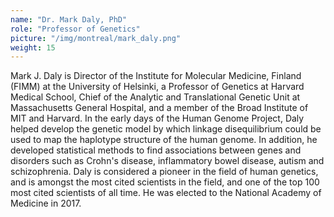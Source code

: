 ```yaml
---
name: "Dr. Mark Daly, PhD"
role: "Professor of Genetics"
picture: "/img/montreal/mark_daly.png"
weight: 15
---
```


Mark J. Daly is Director of the Institute for Molecular Medicine, Finland (FIMM) at the University of Helsinki, a Professor of Genetics at Harvard Medical School, Chief of the Analytic and Translational Genetic Unit at Massachusetts General Hospital, and a member of the Broad Institute of MIT and Harvard. In the early days of the Human Genome Project, Daly helped develop the genetic model by which linkage disequilibrium could be used to map the haplotype structure of the human genome. In addition, he developed statistical methods to find associations between genes and disorders such as Crohn's disease, inflammatory bowel disease, autism and schizophrenia.
Daly is considered a pioneer in the field of human genetics, and is amongst the most cited scientists in the field, and one of the top 100 most cited scientists of all time. He was elected to the National Academy of Medicine in 2017.
